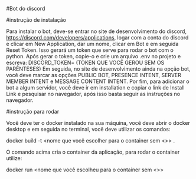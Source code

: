 #Bot do discord

#instrução de instalação

Para instalar o bot, deve-se entrar no site de desenvolvimento do discord, https://discord.com/developers/applications, logar com a conta do discord e clicar em New Application, dar um nome, clicar em Bot e em seguida Reset Token. Isso gerará um token que serve para rodar o bot com o python. Após gerar o token, copie-o e crie um arquivo .env no projeto e escreva:
DISCORD_TOKEN= (TOKEN QUE VOCÊ GEROU SEM OS PARÊNTESES)
Em seguida, no site de desenvolvimento ainda na opção bot, você deve marcar as opções PUBLIC BOT, PRESENCE INTENT, SERVER MEMBER INTENT e MESSAGE CONTENT INTENT. Por fim, para adicionar o bot a algum servidor, você deve ir em installation e copiar o link de Install Link e pesquisar no navegador, após isso basta seguir as instruções no navegador.

#instrução para rodar

Você deve ter o docker instalado na sua máquina, você deve abrir o docker desktop e em seguida no terminal, você deve utilizar os comandos:

docker build -t <nome que você escolher para o container sem <>> .

O comando acima cria o container da aplicação, para rodar o container utilize:

docker run <nome que você escolheu para o container sem <>>
